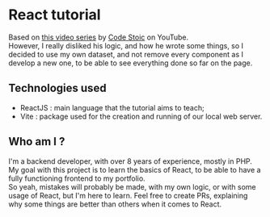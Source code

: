 # React tutorial
Based on [this video series](https://www.youtube.com/playlist?list=PLSsAz5wf2lkK_ekd0J__44KG6QoXetZza) by
[Code Stoic](https://www.youtube.com/@ashutoshpawar) on YouTube.\
However, I really disliked his logic, and how he wrote some things, so I decided to use my own dataset, and not remove
every component as I develop a new one, to be able to see everything done so far on the page.
## Technologies used
- ReactJS : main language that the tutorial aims to teach;
- Vite : package used for the creation and running of our local web server.
## Who am I ?
I'm a backend developer, with over 8 years of experience, mostly in PHP. My goal with this project is to learn the
basics of React, to be able to have a fully functioning frontend to my portfolio.\
So yeah, mistakes will probably be made, with my own logic, or with some usage of React, but I'm here to learn. Feel
free to create PRs, explaining why some things are better than others when it comes to React.